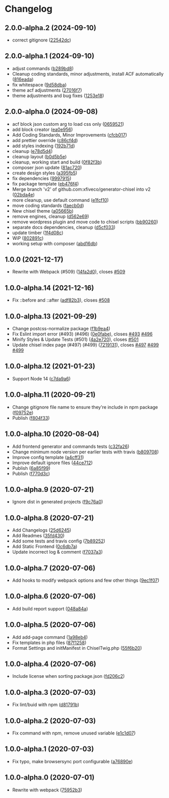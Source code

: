 # Changelog

<!-- INSERT-NEW-ENTRIES-HERE -->

## 2.0.0-alpha.2 (2024-09-10)

- correct gitignore ([22542dc](https://github.com/xfiveco/generator-chisel/commit/22542dc))

## 2.0.0-alpha.1 (2024-09-10)

- adjust commands ([b289bd8](https://github.com/xfiveco/generator-chisel/commit/b289bd8))
- Cleanup coding standards, minor adjustments, install ACF automatically ([816eada](https://github.com/xfiveco/generator-chisel/commit/816eada))
- fix whitespace ([9d58dba](https://github.com/xfiveco/generator-chisel/commit/9d58dba))
- theme acf adjustments ([27016f7](https://github.com/xfiveco/generator-chisel/commit/27016f7))
- theme adjustments and bug fixes ([1253e18](https://github.com/xfiveco/generator-chisel/commit/1253e18))

## 2.0.0-alpha.0 (2024-09-08)

- acf block json custom arg to load css only ([0659521](https://github.com/xfiveco/generator-chisel/commit/0659521))
- add block creator ([ea0e956](https://github.com/xfiveco/generator-chisel/commit/ea0e956))
- Add Coding Standards, Minor Improvements ([cfcb017](https://github.com/xfiveco/generator-chisel/commit/cfcb017))
- add prettier override ([c86cf4d](https://github.com/xfiveco/generator-chisel/commit/c86cf4d))
- add styles indexing ([192b71d](https://github.com/xfiveco/generator-chisel/commit/192b71d))
- cleanup ([e78d5d4](https://github.com/xfiveco/generator-chisel/commit/e78d5d4))
- cleanup layout ([b0d5b5e](https://github.com/xfiveco/generator-chisel/commit/b0d5b5e))
- cleanup, working start and build ([0f82f3b](https://github.com/xfiveco/generator-chisel/commit/0f82f3b))
- composer json update ([81ac720](https://github.com/xfiveco/generator-chisel/commit/81ac720))
- create design styles ([a395fb5](https://github.com/xfiveco/generator-chisel/commit/a395fb5))
- fix dependencies ([9997915](https://github.com/xfiveco/generator-chisel/commit/9997915))
- fix package template ([eb476f4](https://github.com/xfiveco/generator-chisel/commit/eb476f4))
- Merge branch 'v2' of github.com:xfiveco/generator-chisel into v2 ([02bda4e](https://github.com/xfiveco/generator-chisel/commit/02bda4e))
- more cleanup, use default command ([e1fcf10](https://github.com/xfiveco/generator-chisel/commit/e1fcf10))
- move coding standards ([faecb0d](https://github.com/xfiveco/generator-chisel/commit/faecb0d))
- New chisel theme ([a05665b](https://github.com/xfiveco/generator-chisel/commit/a05665b))
- remove engines, cleanup ([d562e69](https://github.com/xfiveco/generator-chisel/commit/d562e69))
- remove wordpress plugin and move code to chisel scripts ([bb90260](https://github.com/xfiveco/generator-chisel/commit/bb90260))
- separate docs dependencies, cleanup ([d5cf033](https://github.com/xfiveco/generator-chisel/commit/d5cf033))
- update timber ([1f4d08c](https://github.com/xfiveco/generator-chisel/commit/1f4d08c))
- WiP ([802891c](https://github.com/xfiveco/generator-chisel/commit/802891c))
- working setup with composer ([abd16db](https://github.com/xfiveco/generator-chisel/commit/abd16db))

## 1.0.0 (2021-12-17)

- Rewrite with Webpack (#509) ([14fa2d0](https://github.com/xfiveco/generator-chisel/commit/14fa2d0)), closes [#509](https://github.com/xfiveco/generator-chisel/issues/509)

## 1.0.0-alpha.14 (2021-12-16)

- Fix ::before and ::after ([adf82b3](https://github.com/xfiveco/generator-chisel/commit/adf82b3)), closes [#508](https://github.com/xfiveco/generator-chisel/issues/508)

## 1.0.0-alpha.13 (2021-09-29)

- Change postcss-normalize package ([f1b9ea4](https://github.com/xfiveco/generator-chisel/commit/f1b9ea4))
- Fix Eslint import error (#493) (#496) ([0e0fabe](https://github.com/xfiveco/generator-chisel/commit/0e0fabe)), closes [#493](https://github.com/xfiveco/generator-chisel/issues/493) [#496](https://github.com/xfiveco/generator-chisel/issues/496)
- Minify Styles & Update Tests (#501) ([4a2e720](https://github.com/xfiveco/generator-chisel/commit/4a2e720)), closes [#501](https://github.com/xfiveco/generator-chisel/issues/501)
- Update chisel index page (#497) (#499) ([7219131](https://github.com/xfiveco/generator-chisel/commit/7219131)), closes [#497](https://github.com/xfiveco/generator-chisel/issues/497) [#499](https://github.com/xfiveco/generator-chisel/issues/499) [#499](https://github.com/xfiveco/generator-chisel/issues/499)

## 1.0.0-alpha.12 (2021-01-23)

- Support Node 14 ([c7da9a6](https://github.com/xfiveco/generator-chisel/commit/c7da9a6))

## 1.0.0-alpha.11 (2020-09-21)

- Change gitignore file name to ensure they're include in npm package ([f09752e](https://github.com/xfiveco/generator-chisel/commit/f09752e))
- Publish ([f804f33](https://github.com/xfiveco/generator-chisel/commit/f804f33))

## 1.0.0-alpha.10 (2020-08-04)

- Add frontend generator and commands tests ([c32fa26](https://github.com/xfiveco/generator-chisel/commit/c32fa26))
- Change minimum node version per earlier tests with travis ([b809708](https://github.com/xfiveco/generator-chisel/commit/b809708))
- Improve config template ([a4cff31](https://github.com/xfiveco/generator-chisel/commit/a4cff31))
- Improve default ignore files ([44ce712](https://github.com/xfiveco/generator-chisel/commit/44ce712))
- Publish ([6a85f99](https://github.com/xfiveco/generator-chisel/commit/6a85f99))
- Publish ([f770d3c](https://github.com/xfiveco/generator-chisel/commit/f770d3c))

## 1.0.0-alpha.9 (2020-07-21)

- Ignore dist in generated projects ([f9c76a0](https://github.com/xfiveco/generator-chisel/commit/f9c76a0))

## 1.0.0-alpha.8 (2020-07-21)

- Add Changelogs ([25d6245](https://github.com/xfiveco/generator-chisel/commit/25d6245))
- Add Readmes ([35fd430](https://github.com/xfiveco/generator-chisel/commit/35fd430))
- Add some tests and travis config ([7b89252](https://github.com/xfiveco/generator-chisel/commit/7b89252))
- Add Static Frontend ([0c6db7a](https://github.com/xfiveco/generator-chisel/commit/0c6db7a))
- Update incorrect log & comment ([f7037a3](https://github.com/xfiveco/generator-chisel/commit/f7037a3))

## 1.0.0-alpha.7 (2020-07-06)

- Add hooks to modify webpack options and few other things ([9ec1f07](https://github.com/xfiveco/generator-chisel/commit/9ec1f07))

## 1.0.0-alpha.6 (2020-07-06)

- Add build report support ([048a84a](https://github.com/xfiveco/generator-chisel/commit/048a84a))

## 1.0.0-alpha.5 (2020-07-06)

- Add add-page command ([1a98eb4](https://github.com/xfiveco/generator-chisel/commit/1a98eb4))
- Fix templates in php files ([87f1258](https://github.com/xfiveco/generator-chisel/commit/87f1258))
- Format Settings and initManifest in ChiselTwig.php ([55f6b20](https://github.com/xfiveco/generator-chisel/commit/55f6b20))

## 1.0.0-alpha.4 (2020-07-06)

- Include license when sorting package.json ([fd206c2](https://github.com/xfiveco/generator-chisel/commit/fd206c2))

## 1.0.0-alpha.3 (2020-07-03)

- Fix lint/buid with npm ([d81791b](https://github.com/xfiveco/generator-chisel/commit/d81791b))

## 1.0.0-alpha.2 (2020-07-03)

- Fix command with npm, remove unused variable ([e1c1d07](https://github.com/xfiveco/generator-chisel/commit/e1c1d07))

## 1.0.0-alpha.1 (2020-07-03)

- Fix typo, make browsersync port configurable ([a76890e](https://github.com/xfiveco/generator-chisel/commit/a76890e))

## 1.0.0-alpha.0 (2020-07-01)

- Rewrite with webpack ([75952b3](https://github.com/xfiveco/generator-chisel/commit/75952b3))
